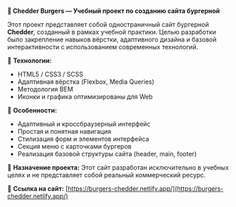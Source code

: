 **🍔 Chedder Burgers — Учебный проект по созданию сайта бургерной**

Этот проект представляет собой одностраничный сайт бургерной **Chedder**, созданный в рамках учебной практики. Целью разработки было закрепление навыков вёрстки, адаптивного дизайна и базовой интерактивности с использованием современных технологий.

🔧 **Технологии:**

* HTML5 / CSS3 / SCSS
* Адаптивная вёрстка (Flexbox, Media Queries)
* Методология BEM
* Иконки и графика оптимизированы для Web

📱 **Особенности:**

* Адаптивный и кроссбраузерный интерфейс
* Простая и понятная навигация
* Стилизация форм и элементов интерфейса
* Секция меню с карточками бургеров
* Реализация базовой структуры сайта (header, main, footer)

🎯 **Назначение проекта:**
Этот сайт разработан исключительно в учебных целях и не представляет собой реальный коммерческий ресурс.

📍 **Ссылка на сайт:**
[https://burgers-chedder.netlify.app/](https://burgers-chedder.netlify.app/)
